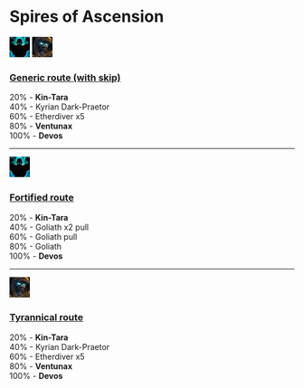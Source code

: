 # Spires of Ascension

![Fortified](../__media/fortified.png) ![Tyrannical](../__media/tyrannical.png)

### [Generic route (with skip)](https://raw.githubusercontent.com/holicron/Routes/main/Spires%20of%20Ascension/Spires%20of%20Ascension%20-%20Generic.txt)

20% - **Kin-Tara**\
40% - Kyrian Dark-Praetor\
60% - Etherdiver x5\
80% - **Ventunax**\
100% - **Devos**

---


![Fortified](../__media/fortified.png)
### [Fortified route](https://raw.githubusercontent.com/holicron/Routes/main/Spires%20of%20Ascension/Spires%20of%20Ascension%20-%20Fortified.txt)

20% - **Kin-Tara**\
40% - Goliath x2 pull\
60% - Goliath pull\
80% - Goliath\
100% - **Devos**

---

![Tyrannical](../__media/tyrannical.png)

### [Tyrannical route](https://raw.githubusercontent.com/holicron/Routes/main/Spires%20of%20Ascension/Spires%20of%20Ascension%20-%20Tyrannical.txt)


20% - **Kin-Tara**\
40% - Kyrian Dark-Praetor\
60% - Etherdiver x5\
80% - **Ventunax**\
100% - **Devos**